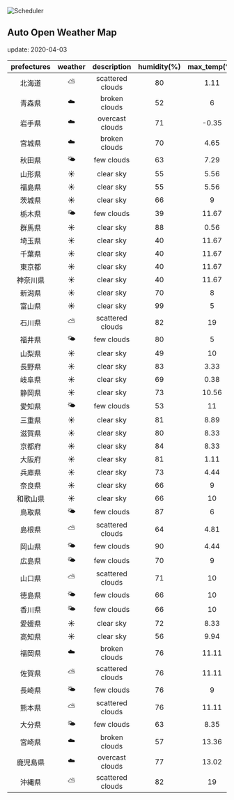 ![Scheduler](https://github.com/miya/auto_open_weather_map/workflows/Scheduler/badge.svg)
## Auto Open Weather Map
update: 2020-04-03

|prefectures|weather|description|humidity(%)|max_temp(℃)|min_temp(℃)|
|:-----------:|:------------:|:------------:|:-----------:|:------------:|:-----------:|
|北海道|⛅️|scattered clouds|80|1.11|-0.56|
|青森県|☁️|broken clouds|52|6|4.44|
|岩手県|☁️|overcast clouds|71|-0.35|-0.35|
|宮城県|☁️|broken clouds|70|4.65|4.65|
|秋田県|🌤|few clouds|63|7.29|7.29|
|山形県|☀️|clear sky|55|5.56|5.56|
|福島県|☀️|clear sky|55|5.56|4.44|
|茨城県|☀️|clear sky|66|9|4.44|
|栃木県|🌤|few clouds|39|11.67|7|
|群馬県|☀️|clear sky|88|0.56|-1.11|
|埼玉県|☀️|clear sky|40|11.67|7.78|
|千葉県|☀️|clear sky|40|11.67|7|
|東京都|☀️|clear sky|40|11.67|7.78|
|神奈川県|☀️|clear sky|40|11.67|8|
|新潟県|☀️|clear sky|70|8|3.89|
|富山県|☀️|clear sky|99|5|4.44|
|石川県|⛅️|scattered clouds|82|19|15.56|
|福井県|🌤|few clouds|80|5|5|
|山梨県|☀️|clear sky|49|10|5.56|
|長野県|☀️|clear sky|83|3.33|-1.11|
|岐阜県|☀️|clear sky|69|0.38|0.38|
|静岡県|☀️|clear sky|73|10.56|10|
|愛知県|🌤|few clouds|53|11|0|
|三重県|☀️|clear sky|81|8.89|8.89|
|滋賀県|☀️|clear sky|80|8.33|4.44|
|京都府|☀️|clear sky|84|8.33|4.44|
|大阪府|☀️|clear sky|81|1.11|1.11|
|兵庫県|☀️|clear sky|73|4.44|4.44|
|奈良県|☀️|clear sky|66|9|4.44|
|和歌山県|☀️|clear sky|66|10|7.78|
|鳥取県|🌤|few clouds|87|6|6|
|島根県|⛅️|scattered clouds|64|4.81|4.81|
|岡山県|🌤|few clouds|90|4.44|4.44|
|広島県|🌤|few clouds|70|9|8.33|
|山口県|⛅️|scattered clouds|71|10|8.89|
|徳島県|🌤|few clouds|66|10|7.78|
|香川県|🌤|few clouds|66|10|4.44|
|愛媛県|☀️|clear sky|72|8.33|8.33|
|高知県|☀️|clear sky|56|9.94|9.94|
|福岡県|☁️|broken clouds|76|11.11|7.22|
|佐賀県|⛅️|scattered clouds|76|11.11|7.78|
|長崎県|🌤|few clouds|76|9|9|
|熊本県|⛅️|scattered clouds|76|11.11|8.89|
|大分県|🌤|few clouds|63|8.35|8.35|
|宮崎県|☁️|broken clouds|57|13.36|13.36|
|鹿児島県|☁️|overcast clouds|77|13.02|13.02|
|沖縄県|⛅️|scattered clouds|82|19|16.67|

